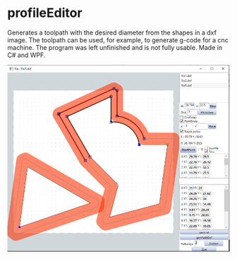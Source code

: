 # profileEditor

Generates a toolpath with the desired diameter from the shapes in a dxf image. The toolpath can be
used, for example, to generate g-code for a cnc machine.
The program was left unfinished and is not fully usable.
Made in C# and WPF.

<img src="screenshot.png">